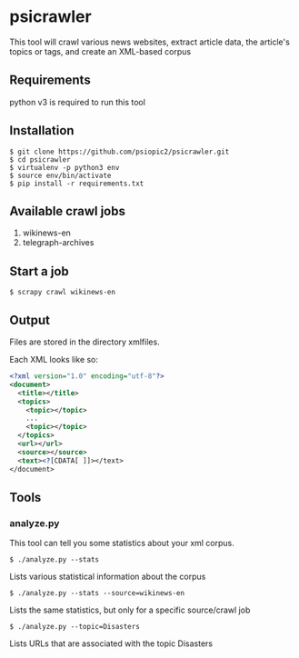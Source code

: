 # psicrawler

This tool will crawl various news websites, extract article data, the article's topics or tags, and create an XML-based corpus

## Requirements

python v3 is required to run this tool

## Installation

```
$ git clone https://github.com/psiopic2/psicrawler.git
$ cd psicrawler
$ virtualenv -p python3 env
$ source env/bin/activate
$ pip install -r requirements.txt
```

## Available crawl jobs

1. wikinews-en
2. telegraph-archives

## Start a job

```
$ scrapy crawl wikinews-en
```

## Output

Files are stored in the directory xmlfiles.

Each XML looks like so:

```xml
<?xml version="1.0" encoding="utf-8"?>
<document>
  <title></title>
  <topics>
    <topic></topic>
    ...
    <topic></topic>
  </topics>
  <url></url>
  <source></source>
  <text><?[CDATA[ ]]></text>
</document>
```

## Tools

### analyze.py

This tool can tell you some statistics about your xml corpus.

```
$ ./analyze.py --stats
```

Lists various statistical information about the corpus

```
$ ./analyze.py --stats --source=wikinews-en
```

Lists the same statistics, but only for a specific source/crawl job

```
$ ./analyze.py --topic=Disasters
```

Lists URLs that are associated with the topic Disasters


